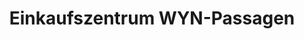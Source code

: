 ---
title: "Einkaufszentrum WYN-Passagen"
url: /taucha/einkaufszentrum-wyn-passagen/
shop: Einkaufszentrum
---